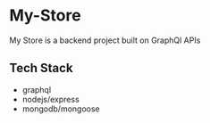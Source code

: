 # My-Store
My Store is a backend project built on GraphQl APIs
## Tech Stack
- graphql
- nodejs/express
- mongodb/mongoose

